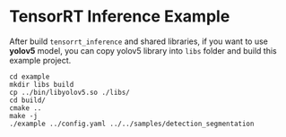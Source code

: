 # **TensorRT Inference Example**

After build `tensorrt_inference` and shared libraries, if you want to use **yolov5** model, you can copy yolov5 library into `libs` folder and build this example project.

```
cd example
mkdir libs build
cp ../bin/libyolov5.so ./libs/
cd build/
cmake ..
make -j
./example ../config.yaml ../../samples/detection_segmentation
```
